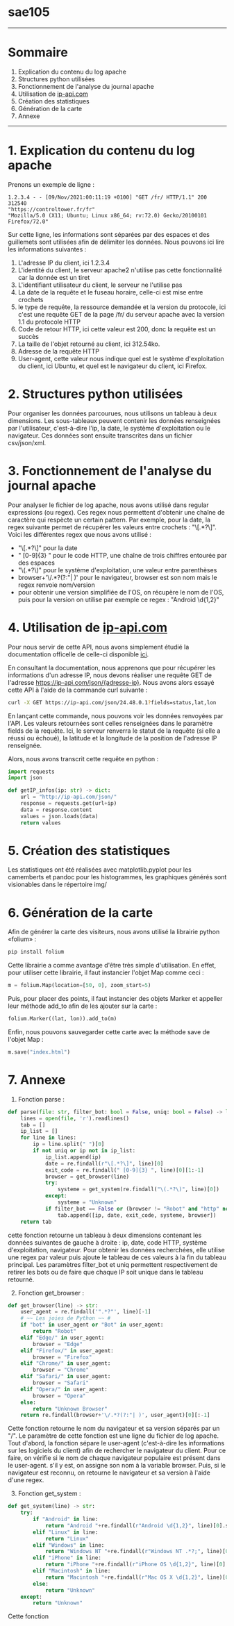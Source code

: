 # sae105

---

# Sommaire

1. Explication du contenu du log apache
2. Structures python utilisées
3. Fonctionnement de l'analyse du journal apache
4. Utilisation de [ip-api.com](https://ip-api.com)
5. Création des statistiques
6. Génération de la carte
7. Annexe

---

# 1. Explication du contenu du log apache

Prenons un exemple de ligne :

```log
1.2.3.4 - - [09/Nov/2021:00:11:19 +0100] "GET /fr/ HTTP/1.1" 200 312540 
"https://controltower.fr/fr" 
"Mozilla/5.0 (X11; Ubuntu; Linux x86_64; rv:72.0) Gecko/20100101 Firefox/72.0"
```

Sur cette ligne, les informations sont séparées par des espaces et des guillemets sont utilisées afin de délimiter les données. Nous pouvons
ici lire les informations suivantes :

1. L'adresse IP du client, ici 1.2.3.4
2. L'identité du client, le serveur apache2 n'utilise pas cette fonctionnalité car la donnée est un tiret
3. L'identifiant utilisateur du client, le serveur ne l'utilise pas
4. La date de la requête et le fuseau horaire, celle-ci est mise entre crochets
5. le type de requête, la ressource demandée et la version du protocole, ici c'est une requête GET de la page /fr/ du serveur apache avec
la version 1.1 du protocole HTTP
6. Code de retour HTTP, ici cette valeur est 200, donc la requête est un succès
7. La taille de l'objet retourné au client, ici 312.54ko.
8. Adresse de la requête HTTP
9. User-agent, cette valeur nous indique quel est le système d'exploitation du client, ici Ubuntu, et quel est le navigateur du client, ici
Firefox.

# 2. Structures python utilisées

Pour organiser les données parcourues, nous utilisons un tableau à deux dimensions. Les sous-tableaux peuvent contenir les données
renseignées par l'utilisateur, c'est-à-dire l'ip, la date, le système d'exploitation ou le navigateur. Ces données sont ensuite transcrites dans un fichier
csv/json/xml.

# 3. Fonctionnement de l'analyse du journal apache

Pour analyser le fichier de log apache, nous avons utilisé dans regular expressions (ou regex). Ces regex nous permettent d'obtenir une chaîne de caractère qui respècte
un certain pattern. Par exemple, pour la date, la regex suivante permet de récupérer les valeurs entre crochets : "\\[.\*?\\]". Voici les différentes regex que nous
avons utilisé :

- "\\[.\*?\\]" pour la date
- " [0-9]{3} " pour le code HTTP, une chaîne de trois chiffres entourée par des espaces
- "\\(.\*?\\)" pour le système d'exploitation, une valeur entre parenthèses
- browser+'\\/.\*?(?:"| )' pour le navigateur, browser est son nom mais le regex renvoie nom/version
- pour obtenir une version simplifiée de l'OS, on récupère le nom de l'OS, puis pour la version on utilise par exemple ce regex : "Android \\d{1,2}"

# 4. Utilisation de [ip-api.com](https://ip-api.com)

Pour nous servir de cette API, nous avons simplement étudié la documentation officelle de celle-ci disponible 
[ici](https://ip-api.com/docs/api:json).

En consultant la documentation, nous apprenons que pour récupérer les informations d'un adresse IP, nous devons
réaliser une requête GET de l'adresse https://ip-api.com/json/{adresse-ip}. Nous avons alors essayé cette API à
l'aide de la commande curl suivante :

```bash
curl -X GET https://ip-api.com/json/24.48.0.1?fields=status,lat,lon
```

En lançant cette commande, nous pouvons voir les données renvoyées par l'API. Les valeurs retournées sont celles renseignées dans le paramètre
fields de la requête. Ici, le serveur renverra le statut de la requête (si elle a réussi ou échoué), la latitude et la longitude
de la position de l'adresse IP renseignée.

Alors, nous avons transcrit cette requête en python :

```python
import requests
import json

def getIP_infos(ip: str) -> dict:
    url = "http://ip-api.com/json/"
    response = requests.get(url+ip)
    data = response.content
    values = json.loads(data)
    return values
```

# 5. Création des statistiques

Les statistiques ont été réalisées avec matplotlib.pyplot pour les camemberts et pandoc pour les histogrammes, les graphiques générés sont visionables dans le répertoire img/

# 6. Génération de la carte

Afin de générer la carte des visiteurs, nous avons utilisé la librairie python «folium» :

```bash
pip install folium
```

Cette librairie a comme avantage d'être très simple d'utilisation. En effet, pour utiliser cette librairie, il faut
instancier l'objet Map comme ceci :

```python
m = folium.Map(location=[50, 0], zoom_start=5)
```

Puis, pour placer des points, il faut instancier des objets Marker et appeller leur méthode add_to afin de les ajouter
sur la carte :

```python
folium.Marker((lat, lon)).add_to(m)
```

Enfin, nous pouvons sauvegarder cette carte avec la méthode save de l'objet Map :

```python
m.save("index.html")
```

# 7. Annexe

1. Fonction parse :

```python
def parse(file: str, filter_bot: bool = False, uniq: bool = False) -> list:
    lines = open(file, 'r').readlines()
    tab = []
    ip_list = []
    for line in lines:
        ip = line.split(" ")[0]
        if not uniq or ip not in ip_list:
            ip_list.append(ip)
            date = re.findall(r"\[.*?\]", line)[0]
            exit_code = re.findall(" [0-9]{3} ", line)[0][1:-1]
            browser = get_browser(line)
            try:
                systeme = get_system(re.findall("\(.*?\)", line)[0])
            except:
                systeme = "Unknown"
            if filter_bot == False or (browser != "Robot" and "http" not in systeme):
                tab.append([ip, date, exit_code, systeme, browser])
    return tab
```

cette fonction retourne un tableau à deux dimensions contenant les données suivantes de gauche à droite : ip, date, code HTTP, système d'exploitation, navigateur.
Pour obtenir les données recherchées, elle utilise une regex par valeur puis ajoute le tableau de ces valeurs à la fin du tableau principal. Les paramètres
filter_bot et uniq permettent respectivement de retirer les bots ou de faire que chaque IP soit unique dans le tableau retourné.

2. Fonction get_browser :

```python
def get_browser(line) -> str:
    user_agent = re.findall('".*?"', line)[-1]
    # ~~ Les joies de Python ~~ #
    if "bot" in user_agent or "Bot" in user_agent:
        return "Robot"
    elif "Edge/" in user_agent:
        browser = "Edge"
    elif "Firefox/" in user_agent:
        browser = "Firefox"
    elif "Chrome/" in user_agent:
        browser = "Chrome"
    elif "Safari/" in user_agent:
        browser = "Safari"
    elif "Opera/" in user_agent:
        browser = "Opera"
    else:
        return "Unknown Browser"
    return re.findall(browser+'\/.*?(?:"| )', user_agent)[0][:-1]
```

Cette fonction retourne le nom du navigateur et sa version séparés par un "/". Le paramètre de cette fonction est une ligne du fichier de log apache.
Tout d'abord, la fonction sépare le user-agent (c'est-à-dire les informations sur les logiciels du client) afin de rechercher le navigateur du client.
Pour ce faire, on vérifie si le nom de chaque navigateur populaire est présent dans le user-agent. s'il y est, on assigne son nom à la variable browser.
Puis, si le navigateur est reconnu, on retourne le navigateur et sa version à l'aide d'une regex.

3. Fonction get_system :

```python
def get_system(line) -> str:
    try:
        if "Android" in line:
            return "Android "+re.findall(r"Android \d{1,2}", line)[0].split(" ")[1]
        elif "Linux" in line:
            return "Linux"
        elif "Windows" in line:
            return "Windows NT "+re.findall(r"Windows NT .*?;", line)[0].split(" ")[-1].split(";")[0]
        elif "iPhone" in line:
            return "iPhone "+re.findall(r"iPhone OS \d{1,2}", line)[0].split(" ")[-1]
        elif "Macintosh" in line:
            return "Macintosh "+re.findall(r"Mac OS X \d{1,2}", line)[0].split(" ")[-1]
        else:
            return "Unknown"
    except:
        return "Unknown"
```

Cette fonction
